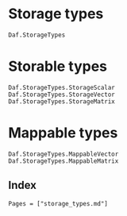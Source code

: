 # Storage types

```@docs
Daf.StorageTypes
```

# Storable types

```@docs
Daf.StorageTypes.StorageScalar
Daf.StorageTypes.StorageVector
Daf.StorageTypes.StorageMatrix
```

# Mappable types

```@docs
Daf.StorageTypes.MappableVector
Daf.StorageTypes.MappableMatrix
```

## Index

```@index
Pages = ["storage_types.md"]
```
